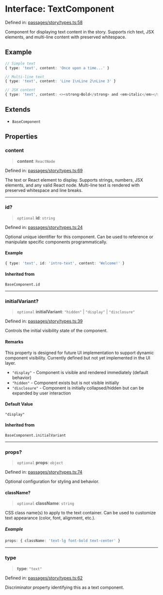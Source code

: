 # Interface: TextComponent

Defined in: [passages/story/types.ts:58](https://github.com/laruss/react-text-game/blob/5d1b7f722e0508dc7727e83f20112624d7c139f7/packages/core/src/passages/story/types.ts#L58)

Component for displaying text content in the story.
Supports rich text, JSX elements, and multi-line content with preserved whitespace.

## Example

```typescript
// Simple text
{ type: 'text', content: 'Once upon a time...' }

// Multi-line text
{ type: 'text', content: 'Line 1\nLine 2\nLine 3' }

// JSX content
{ type: 'text', content: <><strong>Bold</strong> and <em>italic</em></> }
```

## Extends

- `BaseComponent`

## Properties

### content

> **content**: `ReactNode`

Defined in: [passages/story/types.ts:69](https://github.com/laruss/react-text-game/blob/5d1b7f722e0508dc7727e83f20112624d7c139f7/packages/core/src/passages/story/types.ts#L69)

The text or React element to display.
Supports strings, numbers, JSX elements, and any valid React node.
Multi-line text is rendered with preserved whitespace and line breaks.

***

### id?

> `optional` **id**: `string`

Defined in: [passages/story/types.ts:24](https://github.com/laruss/react-text-game/blob/5d1b7f722e0508dc7727e83f20112624d7c139f7/packages/core/src/passages/story/types.ts#L24)

Optional unique identifier for this component.
Can be used to reference or manipulate specific components programmatically.

#### Example

```typescript
{ type: 'text', id: 'intro-text', content: 'Welcome!' }
```

#### Inherited from

`BaseComponent.id`

***

### initialVariant?

> `optional` **initialVariant**: `"hidden"` \| `"display"` \| `"disclosure"`

Defined in: [passages/story/types.ts:39](https://github.com/laruss/react-text-game/blob/5d1b7f722e0508dc7727e83f20112624d7c139f7/packages/core/src/passages/story/types.ts#L39)

Controls the initial visibility state of the component.

#### Remarks

This property is designed for future UI implementation to support dynamic component visibility.
Currently defined but not yet implemented in the UI layer.

- `"display"` - Component is visible and rendered immediately (default behavior)
- `"hidden"` - Component exists but is not visible initially
- `"disclosure"` - Component is initially collapsed/hidden but can be expanded by user interaction

#### Default Value

`"display"`

#### Inherited from

`BaseComponent.initialVariant`

***

### props?

> `optional` **props**: `object`

Defined in: [passages/story/types.ts:74](https://github.com/laruss/react-text-game/blob/5d1b7f722e0508dc7727e83f20112624d7c139f7/packages/core/src/passages/story/types.ts#L74)

Optional configuration for styling and behavior.

#### className?

> `optional` **className**: `string`

CSS class name(s) to apply to the text container.
Can be used to customize text appearance (color, font, alignment, etc.).

##### Example

```typescript
props: { className: 'text-lg font-bold text-center' }
```

***

### type

> **type**: `"text"`

Defined in: [passages/story/types.ts:62](https://github.com/laruss/react-text-game/blob/5d1b7f722e0508dc7727e83f20112624d7c139f7/packages/core/src/passages/story/types.ts#L62)

Discriminator property identifying this as a text component.
